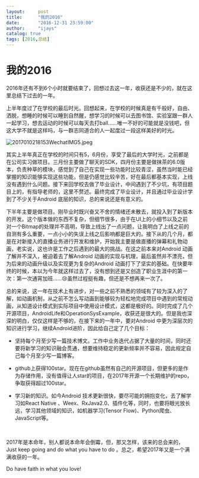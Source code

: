 ```yaml
---
layout:     post
title:      "我的2016"
date:       "2016-12-31 23:59:00"
author:     "ijays"
catalog: true
tags: [2016,总结]
---
```


# 我的2016

2016年还有不到6个小时就要结束了，回想过去这一年，收获还是不少的，就在这里总结下过去的一年。

上半年度过了在学校的最后时光。回想起来，在学校的时候真是有千般好，自由、洒脱，想睡的时候可以睡到自然醒，想学习的时候可以去图书馆、实验室跟一群人一起学习，想去运动的时候可以每天去打ball……唯一不好的可能就是没钱吧，但这大学不就是这样吗，与一群志同道合的人一起度过一段这样美好的时光。

![2017010218153WechatIMG5.jpeg](http://7xqmjb.com1.z0.glb.clouddn.com/2017010218153WechatIMG5.jpeg)

其实上半年真正在学校的时间只有5，6月份，享受了最后的大学时光，之前都是在公司实习做项目。三月份主要做了聊天的SDK，四月份主要是做抹茶的6.0版本，负责种草的模块，感觉到了自己在实现一些功能时比较青涩，虽然当时能已经掌握的知识能够实现这些功能，但是仍感觉比较辛苦，好在最后都基本实现，上线没有遇到什么问题。接下来回学校去做了毕业设计，中间遇到了不少坑，有项目题目上的，有指导老师的，这里不赘述。最终完成了毕业设计，并且通过毕业设计学到了不少关于Android 底层的知识，总的来说还是有意义的。

下半年主要是做项目。刚毕业时既兴奋又不舍的情绪还未散去，就投入到了新版本的开发。这个版本做的东西不复杂，但细节很多，由于在UI上的小细节以及之前对一个Bitmap的处理并不高明，导致上线出了一点问题，让我明白了上线之前的自测有多么重要，一点小小的失误上线之后影响都是巨大的。接下从的几个月，都是在对新接入的直播业务进行开发和维护，开始我主要是做直播的弹幕和礼物动画，老实说，这也许是工作之后遇到的最大的挑战。在这之前本来对Android 动画了解并不深入，被迫着去了解Android 动画的实现与机理，最后虽然并不漂亮，但为后来的动画升级以及实现更为复杂的Android 动画打下了坚实的基础。在快要年终的时候，本以为今年就这样过去了，没有想到还是又创造了职业生涯中的第一次：第一次通宵加班……😢虽然过程挺有趣，但还是不想再来一次了。

总的来说，这一年在技术上有进步，对一些之前不熟悉的领域有了较为深入的了解，如动画机制，从之前不怎么写动画到能够较为轻松地完成项目中遇到的常规动画，从知道设计模式到实际项目中使用设计模式，这都是极好的。同时完成了几个开源项目，AndroidLife和OperationSysExample，收获还是很大的。但是我也深深的明白，仅仅这样是不够的，在接下来的一年中，要对Android 中更为深层次的知识进行学习，继续Android进阶，因此给自己定了几个目标：

- 坚持每个月至少写一篇技术博文。工作中业务迭代占据了大量的时间，同时还要将新学习的知识融会贯通，想要维持稳定的更新频率并不容易，因此规定自己每个月至少写一篇博客。

- github上获得100star。现在在github虽然有自己的开源项目，但更多的是作为存储作用，没有值得让人star的项目，在2017年开源一个长期维护的repo，争取获得超过100star。

- 学习新的知识。如今Android 技术更新很快，要尽可能的拥抱变化，去了解学习如React Native 、Weex、RxJava2.0、插件化等，同时，也要将眼光放长远，学习其他领域的知识，如机器学习(Tensor Flow)、Python爬虫、JavaScript等。

  ​

2017年是本命年，别人都说本命年会倒霉，但，那又怎样，该来的总会来的，Just keep going and do what you have to do 。总之，希望2017年又是一个满满收获的一年。



Do have faith in what you love!

